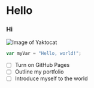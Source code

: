 # Hello 
### Hi 

![Image of Yaktocat](https://octodex.github.com/images/yaktocat.png)


``` javascript
var myVar = "Hello, world!";
```
- [ ] Turn on GitHub Pages
- [ ] Outline my portfolio
- [ ] Introduce myself to the world
